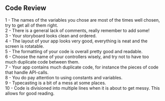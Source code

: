 ## Code Review
  
1 - The names of the variables you chose are most of the times well chosen, try to get all of them right.  
2 - There is a general lack of comments, really remember to add some!  
3 - Your storyboard looks clean and ordered.  
4 - The layout of your app looks very good, everything is neat and the screen is rotatable.  
5 - The formatting of your code is overall pretty good and readable.  
6 - Choose the name of your controllers wisely, and try not to have too much duplicate code between them.  
7 - Your app contains much duplicate code, for instance the pieces of code that handle API-calls.  
8 - You do pay attention to using constants and variables.  
9 - Typecasting is a bit of a mess at some places.  
10 - Code is divisioned into multiple lines when it is about to get messy. This allows for good reading.  
